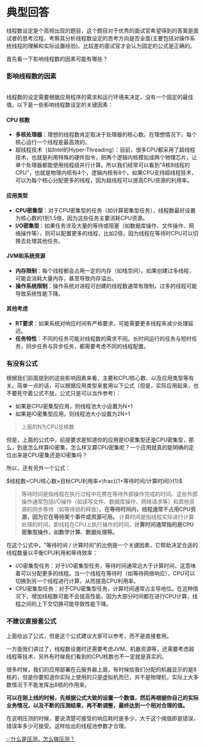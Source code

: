 # 典型回答

线程数设定是个高频出现的题目，这个题目对于优秀的面试官希望得到的答案是面试者的思考过程，考察其分析线程数设定的思考方向是否全面(主要包括对操作系统线程的理解和实际设置经验)。比较差的面试官才会认为固定的公式是正确的。

首先看一下影响线程数的因素可能有哪些？

### 影响线程数的因素
<br />线程数的设定需要根据应用程序的需求和运行环境来决定，没有一个固定的最佳值。以下是一些影响线程数设定的关键因素：
#### CPU 核数

- **多核处理器**：理想的线程数肯定取决于处理器的核心数。在理想情况下，每个核心运行一个线程是最高效的。
- 超线程技术（如Intel的Hyper-Threading）：目前，很多CPU都采用了超线程技术，也就是利用特殊的硬件指令，把两个逻辑内核模拟成两个物理芯片，让单个处理器都能使用线程级并行计算。所以我们经常可以看到"4核8线程的CPU"，也就是物理内核有4个，逻辑内核有8个。如果CPU支持超线程技术，可以为每个核心分配更多的线程，因为超线程可以提高CPU资源的利用率。

#### 应用类型

- **CPU密集型**：对于CPU密集型的任务（如计算密集型任务），线程数最好设置为核心数的1到1.5倍，因为这些任务主要消耗CPU资源。
- **I/O密集型**：如果任务涉及大量的等待或阻塞（如数据库操作、文件操作、网络操作等），则可以配置更多的线程，比如2倍，因为线程在等待时CPU可以切换去处理其他任务。

#### JVM和系统资源

- **内存限制**：每个线程都会占用一定的内存（如栈空间）。如果创建过多线程，可能会消耗大量内存，甚至导致内存溢出。
- **操作系统限制**：操作系统对进程可创建的线程数通常有限制，过多的线程可能导致系统性能下降。

#### 其他考虑

- **RT要求**：如果系统对响应时间有严格要求，可能需要更多线程来减少处理延迟。
- **任务特性**：不同的任务可能对线程数的需求不同。长时间运行的任务与短时任务，同步任务与异步任务，都需要考虑不同的线程配置。

### 有没有公式

根据我们前面提到的这些影响因素来看，主要和CPU核心数、以及应用类型等有关。简单一点的话，可以根据应用类型来套用以下公式（但是，实际应用起来，也不要死守着公式不放，公式只是可以当作参考）：

- 如果是CPU密集型应用，则线程池大小设置为N+1 
- 如果是IO密集型应用，则线程池大小设置为2N+1 

> 上面的N为CPU总核数


但是，上面的公式中，前提要求是知道你的应用是IO密集型还是CPU密集型，那么，到底怎么样算IO密集，怎么样又算CPU密集呢？一个应用就真的能明确的定位出来是CPU密集还是IO密集吗？

所以，还有另外一个公式：

$线程数=CPU核心数×目标CPU利用率×\frac{(1+等待时间/计算时间)}{1}$

> 等待时间是指线程在执行过程中花费在等待外部操作完成的时间。这些外部操作通常包括I/O操作（如读写文件、数据库操作、网络请求等）和其他资源的同步等待（如等待锁的释放）。**在等待时间内，线程通常不占用CPU资源，因为它在等待某个事件或资源可用。**
> 计算时间是指线程实际进行计算处理的时间，即线程在CPU上执行操作的时间。**计算时间通常指的是CPU密集型操作，如数学计算、数据处理等。**


在这个公式中，"等待时间 / 计算时间"的比例是一个关键因素，它帮助决定合适的线程数量以平衡CPU利用和等待效率：

- I/O密集型任务：对于I/O密集型任务，等待时间通常远大于计算时间，这意味着可以分配更多的线程。当一个线程在等待时（如等待网络响应），CPU可以切换到另一个线程进行计算，从而提高CPU利用率。
- CPU密集型任务：对于CPU密集型任务，计算时间通常占主导地位。在这种情况下，增加线程数可能不会提高性能，因为大部分时间都在进行CPU计算，线程之间的上下文切换可能导致性能下降。

### 不建议直接套公式

上面给出了公式，但是这个公式建议大家可以参考，而不是直接套用。

一方面我们讲过了，线程数设置时还需要考虑JVM、机器资源等，还需要考虑超线程等技术，另外有时候我们看到的CPU核数也不一定就是真实的。

很多时候，我们的应用部署在云服务器上面，有时候给我们分配的机器显示的是8核的，但是你要知道你实际上使用的只是虚拟机而已，并不是物理机，实际上大多数情况下不能发挥出8核的作用来。

**可以在刚上线的时候，先根据公式大致的设置一个数值，然后再根据你自己的实际业务情况，以及不断的压测结果，再不断调整，最终达到一个相对合理的值。**

在说明压测的时候，要说清楚可接受的响应耗时是多少，大于这个阈值即是错误，错误率多少可接受。这样给出的线程池参数才合理。

[✅什么是压测，怎么做压测？](https://www.yuque.com/hollis666/fo22bm/wrzi8qgk7ridgslp?view=doc_embed)
